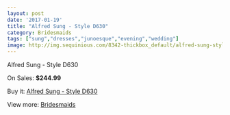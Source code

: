 ```yaml
---
layout: post
date: '2017-01-19'
title: "Alfred Sung - Style D630"
category: Bridesmaids
tags: ["sung","dresses","junoesque","evening","wedding"]
image: http://img.sequinious.com/8342-thickbox_default/alfred-sung-style-d630.jpg
---
```

Alfred Sung - Style D630

On Sales: **$244.99**
<a href="https://www.sequinious.com/bridesmaids/3532-alfred-sung-style-d630.html"><amp-img layout="responsive" width="600" height="600" src="//img.sequinious.com/8342-thickbox_default/alfred-sung-style-d630.jpg" alt="Alfred Sung - Style D630 0" /></a>
<a href="https://www.sequinious.com/bridesmaids/3532-alfred-sung-style-d630.html"><amp-img layout="responsive" width="600" height="600" src="//img.sequinious.com/8343-thickbox_default/alfred-sung-style-d630.jpg" alt="Alfred Sung - Style D630 1" /></a>

Buy it: [Alfred Sung - Style D630](https://www.sequinious.com/bridesmaids/3532-alfred-sung-style-d630.html "Alfred Sung - Style D630")

View more: [Bridesmaids](https://www.sequinious.com/3-bridesmaids "Bridesmaids")